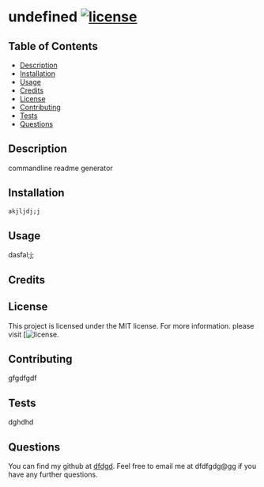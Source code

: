 # undefined [![license](https://img.shields.io/badge/license-MIT-blue)](https://shields.io)
  ## Table of Contents
  - [Description](#description)
  - [Installation](#installation)
  - [Usage](#usage)
  - [Credits](#credits)
  - [License](#license)
  - [Contributing](#contributing)
  - [Tests](#testing)
  - [Questions](#questions)
  
  

  ## Description 
  commandline readme generator

  ## Installation
  ```md
akjljdj;j
```


  ## Usage
  dasfal;j;

  ## Credits
  

  ## License
  This project is licensed under the MIT license. For more information. please visit [![license](https://choosealicense.com/licenses/MIT).

  ## Contributing
  gfgdfgdf

  ## Tests
  dghdhd

  ## Questions
  You can find my github at [dfdgd](http://github.comdfdgd). Feel free to email me at dfdfgdg@gg if you have any further questions.
  

